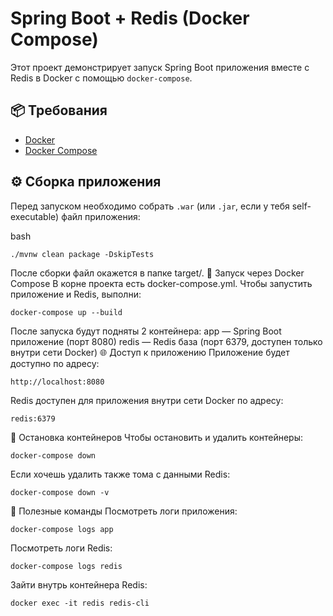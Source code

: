 # Spring Boot + Redis (Docker Compose)

Этот проект демонстрирует запуск Spring Boot приложения вместе с Redis в Docker с помощью `docker-compose`.

## 📦 Требования

- [Docker](https://www.docker.com/)
- [Docker Compose](https://docs.docker.com/compose/)

## ⚙️ Сборка приложения

Перед запуском необходимо собрать `.war` (или `.jar`, если у тебя self-executable) файл приложения:

bash
```
./mvnw clean package -DskipTests
```

После сборки файл окажется в папке target/.
🚀 Запуск через Docker Compose
В корне проекта есть docker-compose.yml. Чтобы запустить приложение и Redis, выполни:

```
docker-compose up --build
```

После запуска будут подняты 2 контейнера:
app — Spring Boot приложение (порт 8080)
redis — Redis база (порт 6379, доступен только внутри сети Docker)
🌐 Доступ к приложению
Приложение будет доступно по адресу:

```http://localhost:8080```

Redis доступен для приложения внутри сети Docker по адресу:

```
redis:6379
```

🛑 Остановка контейнеров
Чтобы остановить и удалить контейнеры:
```
docker-compose down
```

Если хочешь удалить также тома с данными Redis:
```
docker-compose down -v
```

🔧 Полезные команды
Посмотреть логи приложения:
```
docker-compose logs app
```
Посмотреть логи Redis:
```
docker-compose logs redis
```
Зайти внутрь контейнера Redis:
```
docker exec -it redis redis-cli
```
